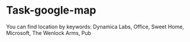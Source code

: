 # Task-google-map
You can find location by keywords: Dynamica Labs, Office, Sweet Home, Microsoft, The Wenlock Arms, Pub

